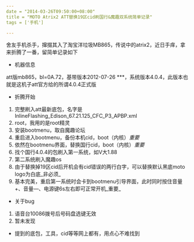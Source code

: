 ```yaml
---
date = "2014-03-26T09:50:00+08:00"
title = "MOTO Atrix2 ATT替换19区cid刷国行&魔趣双系统简单记录"
tags = ['手机']

---
```


舍友手机杀手，撺掇其入了淘宝洋垃圾MB865，传说中的atrix2，近日手痒，拿来折腾了一番，留简单记录如下

*   机器信息

att版mb865，bl=0A.72，基带版本2012-07-26 ***，系统版本4.0.4，此版本也就是这机子att官方给的所谓4.0.4正式版

<!--more-->

*   折腾开始

1.  完整刷入att最新底包，名字是InlineFlashing_Edison_67.21.125_CFC_P3_APBP.xml
2.  root，我用的是root精灵
3.  安装bootmenu，取自魔趣论坛
4.  重启进入bootmenu，备份本机cid，boot（内核）_重要_
5.  依然在bootmenu界面，替换国行cid，boot（内核）_重要_
6.  找个国行4.0.4的包刷入第一系统，如V大1.88
7.  第二系统刷入魔趣os
8.  由于替换掉19区cid后开机会有cid错误的两行白字，可以替换默认黑底moto logo为白底_非必须_
9.  基本完美，重启第一系统时会卡到bootmenu引导界面，此时同时按住音量+、音量—、电源键6s左右即可正常开机_重要_

*   关于bug

1.  语音台10086拨号后号码盘选键无效
2.  暂未发现

*   提到的底包，工具，cid等等网上都有，用点心不难找到